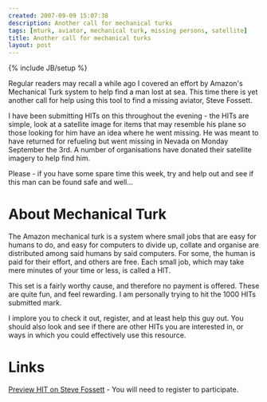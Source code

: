 ```yaml
---
created: 2007-09-09 15:07:38
description: Another call for mechanical turks
tags: [mturk, aviator, mechanical turk, missing persons, satellite]
title: Another call for mechanical turks
layout: post
---
```

{% include JB/setup %}

Regular readers may recall a while ago I covered an effort by Amazon's Mechanical Turk system to help find a man lost at sea. This time there is yet another call for help using this tool to find a missing aviator, Steve Fossett.

I have been submitting HITs on this throughout the evening - the HITs are simple, look at a satellite image for items that may resemble his plane so those looking for him have an idea where he went missing. He was meant to have returned for refueling but went missing in Nevada on Monday September the 3rd. A number of organisations have donated their satellite imagery to help find him.

Please - if you have some spare time this week, try and help out and see if this man can be found safe and well...

# About Mechanical Turk

The Amazon mechanical turk is a system where small jobs that are easy for humans to do, and easy for computers to divide up, collate and organise are distributed among said humans by said computers. For some, the human is paid for their effort, and others are free. Each small job, which may take mere minutes of your time or less, is called a HIT.

This set is a fairly worthy cause, and therefore no payment is offered. These are quite fun, and feel rewarding. I am personally trying to hit the 1000 HITs submitted mark.

I implore you to check it out, register, and at least help this guy out. You should also look and see if there are other HITs you are interested in, or ways in which you could effectively use this resource.

# Links

[Preview HIT on Steve Fossett](http://www.mturk.com/mturk/preview?groupId=9TSZK4G35XEZJZG21T60) - You will need to register to participate.

